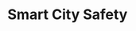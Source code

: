 <!-- TITLE: Smartcitysafety -->
<!-- SUBTITLE: A quick summary of Smartcitysafety -->

# Smart City Safety